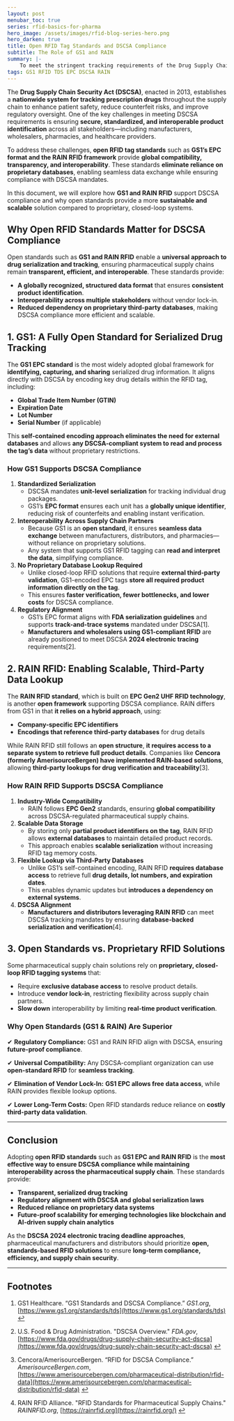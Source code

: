 ```yaml
---
layout: post
menubar_toc: true
series: rfid-basics-for-pharma
hero_image: /assets/images/rfid-blog-series-hero.png
hero_darken: true
title: Open RFID Tag Standards and DSCSA Compliance
subtitle: The Role of GS1 and RAIN
summary: |-
    To meet the stringent tracking requirements of the Drug Supply Chain Security Act (DSCSA), pharmaceutical companies must adopt secure and interoperable product identification systems. This blog post outlines how open RFID standards—specifically GS1 EPC and RAIN RFID—enable scalable, compliant drug serialization across the entire supply chain. GS1 embeds complete product data directly on RFID tags, eliminating database dependencies and simplifying compliance. RAIN RFID offers a hybrid model using third-party lookups while maintaining global compatibility. Compared to proprietary systems, these open standards reduce vendor lock-in, enhance transparency, and ensure long-term regulatory alignment—especially critical as the DSCSA 2024 electronic tracing deadline nears.
tags: GS1 RFID TDS EPC DSCSA RAIN
---
```

The **Drug Supply Chain Security Act (DSCSA)**, enacted in 2013, establishes a **nationwide system for tracking prescription drugs** throughout the supply chain to enhance patient safety, reduce counterfeit risks, and improve regulatory oversight. One of the key challenges in meeting DSCSA requirements is ensuring **secure, standardized, and interoperable product identification** across all stakeholders—including manufacturers, wholesalers, pharmacies, and healthcare providers.

To address these challenges, **open RFID tag standards** such as **GS1’s EPC format and the RAIN RFID framework** provide **global compatibility, transparency, and interoperability**. These standards **eliminate reliance on proprietary databases**, enabling seamless data exchange while ensuring compliance with DSCSA mandates.

In this document, we will explore how **GS1 and RAIN RFID** support DSCSA compliance and why open standards provide a more **sustainable and scalable** solution compared to proprietary, closed-loop systems.

## Why Open RFID Standards Matter for DSCSA Compliance

Open standards such as **GS1 and RAIN RFID** enable a **universal approach to drug serialization and tracking**, ensuring pharmaceutical supply chains remain **transparent, efficient, and interoperable**. These standards provide:

- **A globally recognized, structured data format** that ensures **consistent product identification**.
- **Interoperability across multiple stakeholders** without vendor lock-in.
- **Reduced dependency on proprietary third-party databases**, making DSCSA compliance more efficient and scalable.

## 1. GS1: A Fully Open Standard for Serialized Drug Tracking

The **GS1 EPC standard** is the most widely adopted global framework for **identifying, capturing, and sharing** serialized drug information. It aligns directly with DSCSA by encoding key drug details within the RFID tag, including:

- **Global Trade Item Number (GTIN)**
- **Expiration Date**
- **Lot Number**
- **Serial Number** (if applicable)

This **self-contained encoding approach eliminates the need for external databases** and allows **any DSCSA-compliant system to read and process the tag’s data** without proprietary restrictions.

### How GS1 Supports DSCSA Compliance

1. **Standardized Serialization**
    - DSCSA mandates **unit-level serialization** for tracking individual drug packages.
    - GS1’s **EPC format** ensures each unit has a **globally unique identifier**, reducing risk of counterfeits and enabling instant verification.
2. **Interoperability Across Supply Chain Partners**
    - Because GS1 is an **open standard**, it ensures **seamless data exchange** between manufacturers, distributors, and pharmacies—without reliance on proprietary solutions.
    - Any system that supports GS1 RFID tagging can **read and interpret the data**, simplifying compliance.
3. **No Proprietary Database Lookup Required**
    - Unlike closed-loop RFID solutions that require **external third-party validation**, GS1-encoded EPC tags **store all required product information directly on the tag**.
    - This ensures **faster verification, fewer bottlenecks, and lower costs** for DSCSA compliance.
4. **Regulatory Alignment**
    - GS1’s EPC format aligns with **FDA serialization guidelines** and supports **track-and-trace systems** mandated under DSCSA[1].
    - **Manufacturers and wholesalers using GS1-compliant RFID** are already positioned to meet DSCSA **2024 electronic tracing** requirements[2].

## 2. RAIN RFID: Enabling Scalable, Third-Party Data Lookup

The **RAIN RFID standard**, which is built on **EPC Gen2 UHF RFID technology**, is another **open framework** supporting DSCSA compliance. RAIN differs from GS1 in that **it relies on a hybrid approach**, using:

- **Company-specific EPC identifiers**
- **Encodings that reference third-party databases** for drug details

While RAIN RFID still follows an **open structure**, **it requires access to a separate system to retrieve full product details**. Companies like **Cencora (formerly AmerisourceBergen) have implemented RAIN-based solutions**, allowing **third-party lookups for drug verification and traceability**[3].

### How RAIN RFID Supports DSCSA Compliance

1. **Industry-Wide Compatibility**
    - RAIN follows **EPC Gen2** standards, ensuring **global compatibility** across DSCSA-regulated pharmaceutical supply chains.
2. **Scalable Data Storage**
    - By storing only **partial product identifiers on the tag**, RAIN RFID allows **external databases** to maintain detailed product records.
    - This approach enables **scalable serialization** without increasing RFID tag memory costs.
3. **Flexible Lookup via Third-Party Databases**
    - Unlike GS1’s self-contained encoding, RAIN RFID **requires database access** to retrieve full **drug details, lot numbers, and expiration dates**.
    - This enables dynamic updates but **introduces a dependency on external systems**.
4. **DSCSA Alignment**
    - **Manufacturers and distributors leveraging RAIN RFID** can meet DSCSA tracking mandates by ensuring **database-backed serialization and verification**[4].

## 3. Open Standards vs. Proprietary RFID Solutions

Some pharmaceutical supply chain solutions rely on **proprietary, closed-loop RFID tagging systems** that:

- Require **exclusive database access** to resolve product details.
- Introduce **vendor lock-in**, restricting flexibility across supply chain partners.
- **Slow down** interoperability by limiting **real-time product verification**.

### Why Open Standards (GS1 & RAIN) Are Superior

✔ **Regulatory Compliance:** GS1 and RAIN RFID align with DSCSA, ensuring **future-proof compliance**.

✔ **Universal Compatibility:** Any DSCSA-compliant organization can use **open-standard RFID** for **seamless tracking**.

✔ **Elimination of Vendor Lock-In:** **GS1 EPC allows free data access**, while RAIN provides flexible lookup options.

✔ **Lower Long-Term Costs:** Open RFID standards reduce reliance on **costly third-party data validation**.

---

## Conclusion

Adopting **open RFID standards** such as **GS1 EPC and RAIN RFID** is the **most effective way to ensure DSCSA compliance while maintaining interoperability across the pharmaceutical supply chain**. These standards provide:

- **Transparent, serialized drug tracking**
- **Regulatory alignment with DSCSA and global serialization laws**
- **Reduced reliance on proprietary data systems**
- **Future-proof scalability for emerging technologies like blockchain and AI-driven supply chain analytics**

As the **DSCSA 2024 electronic tracing deadline approaches**, pharmaceutical manufacturers and distributors should prioritize **open, standards-based RFID solutions** to ensure **long-term compliance, efficiency, and supply chain security**.

---

## Footnotes

1. GS1 Healthcare. “GS1 Standards and DSCSA Compliance.” _GS1.org_, [https://www.gs1.org/standards/tds](https://www.gs1.org/standards/tds) [↩](https://chatgpt.com/c/67c87873-63d4-800c-80f7-caf1afb0e98e#user-content-fnref-1)

2. U.S. Food & Drug Administration. "DSCSA Overview." _FDA.gov_, [https://www.fda.gov/drugs/drug-supply-chain-security-act-dscsa](https://www.fda.gov/drugs/drug-supply-chain-security-act-dscsa) [↩](https://chatgpt.com/c/67c87873-63d4-800c-80f7-caf1afb0e98e#user-content-fnref-2)

3. Cencora/AmerisourceBergen. “RFID for DSCSA Compliance.” _AmerisourceBergen.com_, [https://www.amerisourcebergen.com/pharmaceutical-distribution/rfid-data](https://www.amerisourcebergen.com/pharmaceutical-distribution/rfid-data) [↩](https://chatgpt.com/c/67c87873-63d4-800c-80f7-caf1afb0e98e#user-content-fnref-3)

4. RAIN RFID Alliance. "RFID Standards for Pharmaceutical Supply Chains." _RAINRFID.org_, [https://rainrfid.org](https://rainrfid.org/) [↩](https://chatgpt.com/c/67c87873-63d4-800c-80f7-caf1afb0e98e#user-content-fnref-4)
